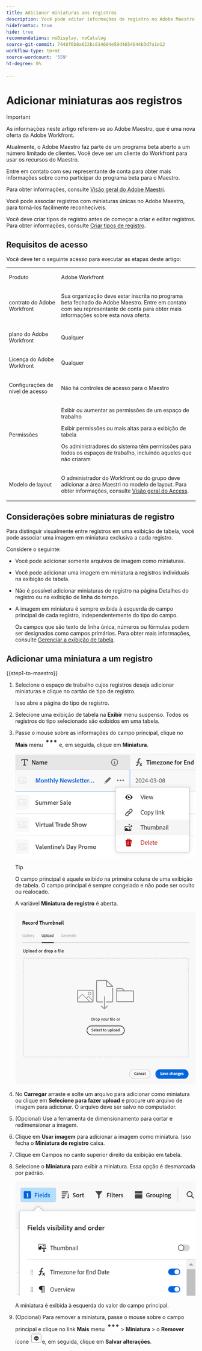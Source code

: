 ```yaml
---
title: Adicionar miniaturas aos registros
description: Você pode editar informações de registro no Adobe Maestro e associar cada registro com miniaturas individuais, para torná-los facilmente reconhecíveis.
hidefromtoc: true
hide: true
recommendations: noDisplay, noCatalog
source-git-commit: 7448f6b8a622bc814604e59d4654644b3d7a1e12
workflow-type: tm+mt
source-wordcount: '559'
ht-degree: 0%

---
```


<!--update the metadata with real information-->

# Adicionar miniaturas aos registros

>[!IMPORTANT]
>
>As informações neste artigo referem-se ao Adobe Maestro, que é uma nova oferta da Adobe Workfront.
>
>Atualmente, o Adobe Maestro faz parte de um programa beta aberto a um número limitado de clientes. Você deve ser um cliente do Workfront para usar os recursos do Maestro.
>
>Entre em contato com seu representante de conta para obter mais informações sobre como participar do programa beta para o Maestro.
>
>Para obter informações, consulte [Visão geral do Adobe Maestri](../maestro-overview.md).

Você pode associar registros com miniaturas únicas no Adobe Maestro, para torná-los facilmente reconhecíveis.

Você deve criar tipos de registro antes de começar a criar e editar registros.
Para obter informações, consulte [Criar tipos de registro](../architecture/create-record-types.md).

## Requisitos de acesso

<!--************double-check permissions here - asking Isk and Lilit what permissions users need for adding thumbnails-->

Você deve ter o seguinte acesso para executar as etapas deste artigo:

<table style="table-layout:auto">
 <col>
 </col>
 <col>
 </col>
 <tbody>
    <tr>
<tr>
<td>
   <p> Produto</p> </td>
   <td>
   <p> Adobe Workfront</p> </td>
  </tr>  
 <td role="rowheader"><p>contrato do Adobe Workfront</p></td>
   <td>
<p>Sua organização deve estar inscrita no programa beta fechado do Adobe Maestro. Entre em contato com seu representante de conta para obter mais informações sobre esta nova oferta. </p>
   </td>
  </tr>
  <tr>
   <td role="rowheader"><p>plano do Adobe Workfront</p></td>
   <td>
<p>Qualquer</p>
   </td>
  </tr>
  <tr>
   <td role="rowheader"><p>Licença do Adobe Workfront</p></td>
   <td>
   <p>Qualquer</p> 
  </td>
  </tr>

<tr>
   <td role="rowheader"><p>Configurações de nível de acesso</p></td>
   <td> <p>Não há controles de acesso para o Maestro </p>  
</td>
  </tr>
<tr>
   <td role="rowheader"><p>Permissões</p></td>
   <td> <p>Exibir ou aumentar as permissões de um espaço de trabalho </p>  
   <p>Exibir permissões ou mais altas para a exibição de tabela </p> 
   <p>Os administradores do sistema têm permissões para todos os espaços de trabalho, incluindo aqueles que não criaram</p>
</td>
  </tr>
<tr>
   <td role="rowheader"><p>Modelo de layout</p></td>
   <td> <p>O administrador do Workfront ou do grupo deve adicionar a área Maestri no modelo de layout. Para obter informações, consulte <a href="../access/access-overview.md">Visão geral do Access</a>. </p>  
</td>
  </tr>

</tbody>
</table>


## Considerações sobre miniaturas de registro

Para distinguir visualmente entre registros em uma exibição de tabela, você pode associar uma imagem em miniatura exclusiva a cada registro.

Considere o seguinte:

* Você pode adicionar somente arquivos de imagem como miniaturas.
* Você pode adicionar uma imagem em miniatura a registros individuais na exibição de tabela.
* Não é possível adicionar miniaturas de registro na página Detalhes do registro ou na exibição de linha do tempo.
* A imagem em miniatura é sempre exibida à esquerda do campo principal de cada registro, independentemente do tipo do campo.

  Os campos que são texto de linha única, números ou fórmulas podem ser designados como campos primários.
Para obter mais informações, consulte [Gerenciar a exibição de tabela](/help/quicksilver/maestro/views/manage-the-table-view.md).

<!--above: when you know exactly what type of files are allowed, add the exact extensions above-->

## Adicionar uma miniatura a um registro

{{step1-to-maestro}}

1. Selecione o espaço de trabalho cujos registros deseja adicionar miniaturas e clique no cartão de tipo de registro.

   Isso abre a página do tipo de registro.
1. Selecione uma exibição de tabela na **Exibir** menu suspenso. Todos os registros do tipo selecionado são exibidos em uma tabela.
1. Passe o mouse sobre as informações do campo principal, clique no **Mais** menu ![](assets/more-menu.png)e, em seguida, clique em **Miniatura**.

   ![](assets/record-more-menu-expanded.png)

   >[!TIP]
   >
   >   O campo principal é aquele exibido na primeira coluna de uma exibição de tabela. O campo principal é sempre congelado e não pode ser oculto ou realocado.

   A variável **Miniatura de registro** é aberta.

   ![](assets/record-thumbnail-box-for-upload.png)

   <!--update screen shot with correct casing-->

1. No **Carregar** arraste e solte um arquivo para adicionar como miniatura ou clique em **Selecione para fazer upload** e procure um arquivo de imagem para adicionar. O arquivo deve ser salvo no computador.
1. (Opcional) Use a ferramenta de dimensionamento para cortar e redimensionar a imagem.
1. Clique em **Usar imagem** para adicionar a imagem como miniatura.
Isso fecha o **Miniatura de registro** caixa.
1. Clique em Campos no canto superior direito da exibição em tabela.
1. Selecione o **Miniatura** para exibir a miniatura. Essa opção é desmarcada por padrão.

   ![](assets/thumbnail-toggle-in-fields-menu-deselected.png)

   A miniatura é exibida à esquerda do valor do campo principal.
1. (Opcional) Para remover a miniatura, passe o mouse sobre o campo principal e clique no link **Mais** menu ![](assets/more-menu.png)> **Miniatura** > o **Remover** ícone ![](assets/remove-image-icon.png)e, em seguida, clique em **Salvar alterações**.
